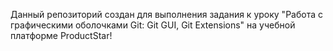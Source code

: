 Данный репозиторий создан для выполнения задания к уроку "Работа с графическими оболочками Git: Git GUI, Git Extensions" на учебной платформе ProductStar!